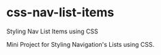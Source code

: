 # css-nav-list-items
Styling Nav List Items  using CSS

Mini Project for Styling Navigation's Lists using CSS.
